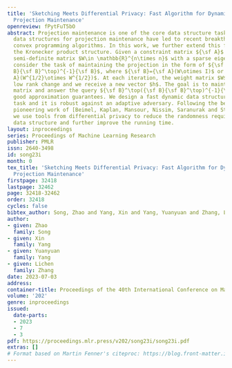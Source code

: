 ```yaml
---
title: 'Sketching Meets Differential Privacy: Fast Algorithm for Dynamic Kronecker
  Projection Maintenance'
openreview: fPytFuT5bO
abstract: Projection maintenance is one of the core data structure tasks. Efficient
  data structures for projection maintenance have led to recent breakthroughs in many
  convex programming algorithms. In this work, we further extend this framework to
  the Kronecker product structure. Given a constraint matrix ${\sf A}$ and a positive
  semi-definite matrix $W\in \mathbb{R}^{n\times n}$ with a sparse eigenbasis, we
  consider the task of maintaining the projection in the form of ${\sf B}^\top({\sf
  B}{\sf B}^\top)^{-1}{\sf B}$, where ${\sf B}={\sf A}(W\otimes I)$ or ${\sf B}={\sf
  A}(W^{1/2}\otimes W^{1/2})$. At each iteration, the weight matrix $W$ receives a
  low rank change and we receive a new vector $h$. The goal is to maintain the projection
  matrix and answer the query ${\sf B}^\top({\sf B}{\sf B}^\top)^{-1}{\sf B}h$ with
  good approximation guarantees. We design a fast dynamic data structure for this
  task and it is robust against an adaptive adversary. Following the beautiful and
  pioneering work of [Beimel, Kaplan, Mansour, Nissim, Saranurak and Stemmer, STOC’22],
  we use tools from differential privacy to reduce the randomness required by the
  data structure and further improve the running time.
layout: inproceedings
series: Proceedings of Machine Learning Research
publisher: PMLR
issn: 2640-3498
id: song23i
month: 0
tex_title: 'Sketching Meets Differential Privacy: Fast Algorithm for Dynamic {K}ronecker
  Projection Maintenance'
firstpage: 32418
lastpage: 32462
page: 32418-32462
order: 32418
cycles: false
bibtex_author: Song, Zhao and Yang, Xin and Yang, Yuanyuan and Zhang, Lichen
author:
- given: Zhao
  family: Song
- given: Xin
  family: Yang
- given: Yuanyuan
  family: Yang
- given: Lichen
  family: Zhang
date: 2023-07-03
address: 
container-title: Proceedings of the 40th International Conference on Machine Learning
volume: '202'
genre: inproceedings
issued:
  date-parts:
  - 2023
  - 7
  - 3
pdf: https://proceedings.mlr.press/v202/song23i/song23i.pdf
extras: []
# Format based on Martin Fenner's citeproc: https://blog.front-matter.io/posts/citeproc-yaml-for-bibliographies/
---
```


